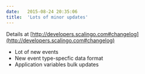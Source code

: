 ```yaml
---
date:	2015-08-24 20:35:06
title:	'Lots of minor updates'
---
```


Details at [http://developers.scalingo.com#changelog](http://developers.scalingo.com#changelog)

* Lot of new events
* New event type-specfic data format
* Application variables bulk updates
